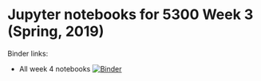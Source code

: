 # Jupyter notebooks for 5300 Week 3 (Spring, 2019)

Binder links:

* All week 4 notebooks [![Binder](https://mybinder.org/badge_logo.svg)](https://mybinder.org/v2/gh/furnstahl/5300-notebooks/master?filepath=week_4)


